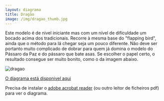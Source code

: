 ```yaml
---
layout: diagrama
title: Dragão
image: /img/dragao_thumb.jpg
---
```


Este modelo é de nivel iniciante mas com um nível de dificuldade um bocado acima dos tradicionais. Recorre à mesma base do "flapping bird", ainda que o método para lá chegar seja um pouco diferente. Não deve ser portanto muito complicado de dobrar para quem já domina o modelo do Pássaro da Paz e do pássaro que bate asas. Se escolher o papel certo, o resultado consegue ser muito bonito, como o da imagem abaixo.

![dragao](/img/img_dragao.jpg)

[O diagrama está disponivel aqui](/img/dragao.pdf)

Precisa de instalar o [adobe acrobat reader](http://get.adobe.com/br/reader/) (ou outro leitor de ficheiros pdf) para ver o diagrama.